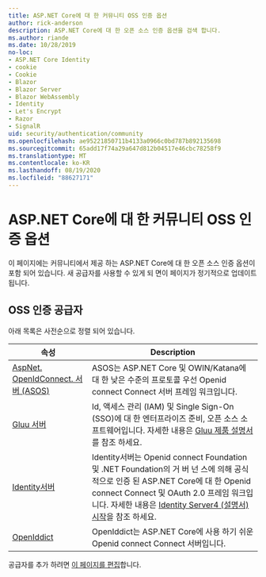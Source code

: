```yaml
---
title: ASP.NET Core에 대 한 커뮤니티 OSS 인증 옵션
author: rick-anderson
description: ASP.NET Core에 대 한 오픈 소스 인증 옵션을 검색 합니다.
ms.author: riande
ms.date: 10/28/2019
no-loc:
- ASP.NET Core Identity
- cookie
- Cookie
- Blazor
- Blazor Server
- Blazor WebAssembly
- Identity
- Let's Encrypt
- Razor
- SignalR
uid: security/authentication/community
ms.openlocfilehash: ae95221850711b4133a0966c0bd787b892135698
ms.sourcegitcommit: 65add17f74a29a647d812b04517e46cbc78258f9
ms.translationtype: MT
ms.contentlocale: ko-KR
ms.lasthandoff: 08/19/2020
ms.locfileid: "88627171"
---
```

# <a name="community-oss-authentication-options-for-aspnet-core"></a>ASP.NET Core에 대 한 커뮤니티 OSS 인증 옵션

이 페이지에는 커뮤니티에서 제공 하는 ASP.NET Core에 대 한 오픈 소스 인증 옵션이 포함 되어 있습니다. 새 공급자를 사용할 수 있게 되 면이 페이지가 정기적으로 업데이트 됩니다.

## <a name="oss-authentication-providers"></a>OSS 인증 공급자

아래 목록은 사전순으로 정렬 되어 있습니다.

| 속성 | Description |
| ---- | ----------- |
| [AspNet. OpenIdConnect. 서버 (ASOS)](https://github.com/aspnet-contrib/AspNet.Security.OpenIdConnect.Server) | ASOS는 ASP.NET Core 및 OWIN/Katana에 대 한 낮은 수준의 프로토콜 우선 Openid connect Connect 서버 프레임 워크입니다. |
| [Gluu 서버](https://gluu.org/) | Id, 액세스 관리 (IAM) 및 Single Sign-On (SSO)에 대 한 엔터프라이즈 준비, 오픈 소스 소프트웨어입니다. 자세한 내용은 [Gluu 제품 설명서](https://gluu.org/docs/)를 참조 하세요. |
| [Identity서버](https://identityserver.io/) | Identity서버는 Openid connect Foundation 및 .NET Foundation의 거 버 넌 스에 의해 공식적으로 인증 된 ASP.NET Core에 대 한 Openid connect Connect 및 OAuth 2.0 프레임 워크입니다. 자세한 내용은 [ Identity Server4 (설명서) 시작](https://identityserver4.readthedocs.io/en/latest/)을 참조 하세요. |
| [OpenIddict](https://github.com/openiddict/openiddict-core) | OpenIddict는 ASP.NET Core에 사용 하기 쉬운 Openid connect Connect 서버입니다. |

공급자를 추가 하려면 [이 페이지를 편집](https://github.com/login?return_to=https%3A%2F%2Fgithub.com%2Faspnet%2FDocs%2Fedit%2Fmaster%2Faspnetcore%2Fsecurity%2Fauthentication%2Fcommunity.md)합니다.
